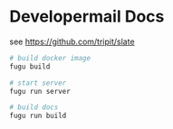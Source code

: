 Developermail Docs
==================

see https://github.com/tripit/slate


```bash
# build docker image
fugu build

# start server
fugu run server

# build docs
fugu run build
```


